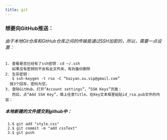 ```yaml
---
title: git
---
```

### 想要向GitHub推送：
###### 由于本地Git仓库和GitHub仓库之间的传输是通过SSH加密的，所以，需要一点设置：
    1. 查看是否已经有了ssh密钥：cd ~/.ssh
       如果没有密钥则不会有此文件夹，有则备份删除
    2. 生存密钥：
       $ ssh-keygen -t rsa -C “haiyan.xu.vip@gmail.com”
      按3个回车，密码为空。
    3. 登陆GitHub，打开“Account settings”，“SSH Keys”页面：
       然后，点“Add SSH Key”，填上任意Title，在Key文本框里粘贴id_rsa.pub文件的内容：


##### 本地新建的文件提交到github中：
     1.$ git add "style.css"
     2.$ git commit -m "add cssText"
     3.$ git push
